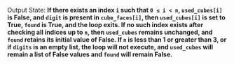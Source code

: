 Output State: **If there exists an index `i` such that `0 ≤ i < n`, `used_cubes[i]` is False, and `digit` is present in `cube_faces[i]`, then `used_cubes[i]` is set to True, `found` is True, and the loop exits. If no such index exists after checking all indices up to `n`, then `used_cubes` remains unchanged, and `found` retains its initial value of False. If `n` is less than 1 or greater than 3, or if `digits` is an empty list, the loop will not execute, and `used_cubes` will remain a list of False values and `found` will remain False.**